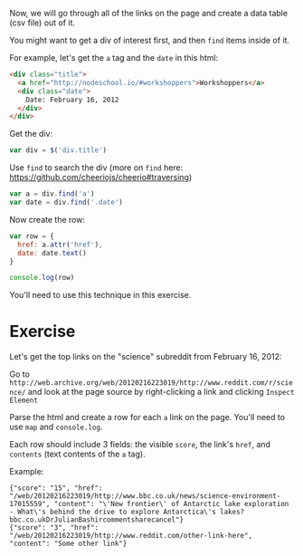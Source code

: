 Now, we will go through all of the links on the page and create a data table (csv file) out of it.

You might want to get a div of interest first, and then `find` items inside of it.

For example, let's get the `a` tag and the `date` in this html:

```html
<div class="title">
  <a href="http://nodeschool.io/#workshoppers">Workshoppers</a>
  <div class="date">
    Date: February 16, 2012
  </div>
</div>
```

Get the div:
```js
var div = $('div.title')
```

Use `find` to search the div (more on `find` here: https://github.com/cheeriojs/cheerio#traversing)

```js
var a = div.find('a')
var date = div.find('.date')
```

Now create the row:
```js
var row = {
  href: a.attr('href'),
  date: date.text()
}

console.log(row)
```

You'll need to use this technique in this exercise.

# Exercise

Let's get the top links on the "science" subreddit from February 16, 2012:

Go to `http://web.archive.org/web/20120216223019/http://www.reddit.com/r/science/` and look at the page source by right-clicking a link and clicking `Inspect Element`

Parse the html and create a row for each `a` link on the page. You'll need to use `map` and `console.log`.

Each row should include 3 fields: the visible `score`, the link's `href`, and `contents` (text contents of the `a` tag).

Example:
```
{"score": "15", "href": "/web/20120216223019/http://www.bbc.co.uk/news/science-environment-17015559", "content": "\'New frontier\' of Antarctic lake exploration - What\'s behind the drive to explore Antarctica\'s lakes?bbc.co.ukDrJulianBashircommentsharecancel"}
{"score": "3", "href": "/web/20120216223019/http://www.reddit.com/other-link-here", "content": "Some other link"}
```






